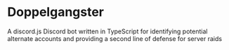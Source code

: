 # Doppelgangster
A discord.js Discord bot written in TypeScript for identifying potential alternate accounts and providing a second line of defense for server raids
